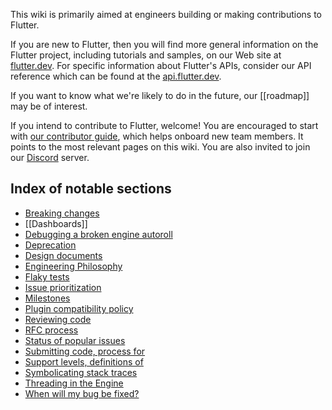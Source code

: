 This wiki is primarily aimed at engineers building or making contributions to Flutter.

If you are new to Flutter, then you will find more general information on the Flutter project, including tutorials and samples, on our Web site at [flutter.dev](https://flutter.dev). For specific information about Flutter's APIs, consider our API reference which can be found at the [api.flutter.dev](https://api.flutter.dev/).

If you want to know what we're likely to do in the future, our [[roadmap]] may be of interest.

If you intend to contribute to Flutter, welcome! You are encouraged to start with [our contributor guide](https://github.com/flutter/flutter/blob/master/CONTRIBUTING.md), which helps onboard new team members. It points to the most relevant pages on this wiki. You are also invited to join our [Discord](https://github.com/flutter/flutter/wiki/Chat) server.

## Index of notable sections

* [Breaking changes](https://github.com/flutter/flutter/wiki/Tree-hygiene#handling-breaking-changes)
* [[Dashboards]]
* [Debugging a broken engine autoroll](https://github.com/flutter/flutter/wiki/Debugging-the-engine#bisecting-a-roll-failure)
* [Deprecation](https://github.com/flutter/flutter/wiki/Tree-hygiene#deprecation)
* [Design documents](https://github.com/flutter/flutter/wiki/Chat#design-documents)
* [Engineering Philosophy](https://github.com/flutter/flutter/wiki/Style-guide-for-Flutter-repo#philosophy)
* [Flaky tests](https://github.com/flutter/flutter/wiki/Issue-hygiene#flaky-tests)
* [Issue prioritization](https://github.com/flutter/flutter/wiki/Issue-hygiene#priorities)
* [Milestones](https://github.com/flutter/flutter/wiki/Issue-hygiene#milestones)
* [Plugin compatibility policy](https://github.com/flutter/flutter/wiki/Style-guide-for-Flutter-repo#plugin-compatibility)
* [Reviewing code](https://github.com/flutter/flutter/wiki/Tree-hygiene#how-to-review-code)
* [RFC process](https://github.com/flutter/flutter/wiki/Issue-hygiene#how-to-propose-a-specific-change)
* [Status of popular issues](https://github.com/flutter/flutter/wiki/Popular-issues)
* [Submitting code, process for](https://github.com/flutter/flutter/wiki/Tree-hygiene#overview)
* [Support levels, definitions of](https://github.com/flutter/flutter/wiki/Values#support)
* [Symbolicating stack traces](https://github.com/flutter/flutter/wiki/Crashes)
* [Threading in the Engine](https://github.com/flutter/flutter/wiki/The-Engine-architecture#threading)
* [When will my bug be fixed?](https://github.com/flutter/flutter/wiki/Issue-hygiene#when-will-my-bug-be-fixed)
